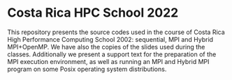 # Costa Rica HPC School 2022

This repository presents the source codes used in the course of Costa Rica High Performance Computing School 2002: sequential, MPI and Hybrid MPI+OpenMP. We have also the copies of the slides used during the classes. Additionally we present a support text for the preparation of the MPI execution environment, as well as running an MPI and Hybrid MPI program on some Posix operating system distributions.

